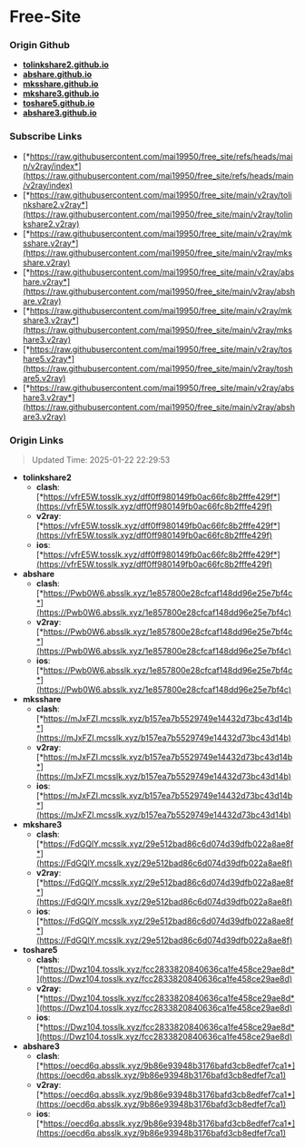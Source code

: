 # Free-Site

### Origin Github

- [**tolinkshare2.github.io**](https://github.com/tolinkshare2/tolinkshare2.github.io)
- [**abshare.github.io**](https://github.com/abshare/abshare.github.io)
- [**mksshare.github.io**](https://github.com/mksshare/mksshare.github.io)
- [**mkshare3.github.io**](https://github.com/mkshare3/mkshare3.github.io)
- [**toshare5.github.io**](https://github.com/toshare5/toshare5.github.io)
- [**abshare3.github.io**](https://github.com/abshare3/abshare3.github.io)

### Subscribe Links

- [*https://raw.githubusercontent.com/mai19950/free_site/refs/heads/main/v2ray/index*](https://raw.githubusercontent.com/mai19950/free_site/refs/heads/main/v2ray/index)
- [*https://raw.githubusercontent.com/mai19950/free_site/main/v2ray/tolinkshare2.v2ray*](https://raw.githubusercontent.com/mai19950/free_site/main/v2ray/tolinkshare2.v2ray)
- [*https://raw.githubusercontent.com/mai19950/free_site/main/v2ray/mksshare.v2ray*](https://raw.githubusercontent.com/mai19950/free_site/main/v2ray/mksshare.v2ray)
- [*https://raw.githubusercontent.com/mai19950/free_site/main/v2ray/abshare.v2ray*](https://raw.githubusercontent.com/mai19950/free_site/main/v2ray/abshare.v2ray)
- [*https://raw.githubusercontent.com/mai19950/free_site/main/v2ray/mkshare3.v2ray*](https://raw.githubusercontent.com/mai19950/free_site/main/v2ray/mkshare3.v2ray)
- [*https://raw.githubusercontent.com/mai19950/free_site/main/v2ray/toshare5.v2ray*](https://raw.githubusercontent.com/mai19950/free_site/main/v2ray/toshare5.v2ray)
- [*https://raw.githubusercontent.com/mai19950/free_site/main/v2ray/abshare3.v2ray*](https://raw.githubusercontent.com/mai19950/free_site/main/v2ray/abshare3.v2ray)

### Origin Links

> Updated Time: 2025-01-22 22:29:53

- **tolinkshare2**
  - **clash**: [*https://vfrE5W.tosslk.xyz/dff0ff980149fb0ac66fc8b2fffe429f*](https://vfrE5W.tosslk.xyz/dff0ff980149fb0ac66fc8b2fffe429f)
  - **v2ray**: [*https://vfrE5W.tosslk.xyz/dff0ff980149fb0ac66fc8b2fffe429f*](https://vfrE5W.tosslk.xyz/dff0ff980149fb0ac66fc8b2fffe429f)
  - **ios**: [*https://vfrE5W.tosslk.xyz/dff0ff980149fb0ac66fc8b2fffe429f*](https://vfrE5W.tosslk.xyz/dff0ff980149fb0ac66fc8b2fffe429f)
- **abshare**
  - **clash**: [*https://Pwb0W6.absslk.xyz/1e857800e28cfcaf148dd96e25e7bf4c*](https://Pwb0W6.absslk.xyz/1e857800e28cfcaf148dd96e25e7bf4c)
  - **v2ray**: [*https://Pwb0W6.absslk.xyz/1e857800e28cfcaf148dd96e25e7bf4c*](https://Pwb0W6.absslk.xyz/1e857800e28cfcaf148dd96e25e7bf4c)
  - **ios**: [*https://Pwb0W6.absslk.xyz/1e857800e28cfcaf148dd96e25e7bf4c*](https://Pwb0W6.absslk.xyz/1e857800e28cfcaf148dd96e25e7bf4c)
- **mksshare**
  - **clash**: [*https://mJxFZI.mcsslk.xyz/b157ea7b5529749e14432d73bc43d14b*](https://mJxFZI.mcsslk.xyz/b157ea7b5529749e14432d73bc43d14b)
  - **v2ray**: [*https://mJxFZI.mcsslk.xyz/b157ea7b5529749e14432d73bc43d14b*](https://mJxFZI.mcsslk.xyz/b157ea7b5529749e14432d73bc43d14b)
  - **ios**: [*https://mJxFZI.mcsslk.xyz/b157ea7b5529749e14432d73bc43d14b*](https://mJxFZI.mcsslk.xyz/b157ea7b5529749e14432d73bc43d14b)
- **mkshare3**
  - **clash**: [*https://FdGQlY.mcsslk.xyz/29e512bad86c6d074d39dfb022a8ae8f*](https://FdGQlY.mcsslk.xyz/29e512bad86c6d074d39dfb022a8ae8f)
  - **v2ray**: [*https://FdGQlY.mcsslk.xyz/29e512bad86c6d074d39dfb022a8ae8f*](https://FdGQlY.mcsslk.xyz/29e512bad86c6d074d39dfb022a8ae8f)
  - **ios**: [*https://FdGQlY.mcsslk.xyz/29e512bad86c6d074d39dfb022a8ae8f*](https://FdGQlY.mcsslk.xyz/29e512bad86c6d074d39dfb022a8ae8f)
- **toshare5**
  - **clash**: [*https://Dwz104.tosslk.xyz/fcc2833820840636ca1fe458ce29ae8d*](https://Dwz104.tosslk.xyz/fcc2833820840636ca1fe458ce29ae8d)
  - **v2ray**: [*https://Dwz104.tosslk.xyz/fcc2833820840636ca1fe458ce29ae8d*](https://Dwz104.tosslk.xyz/fcc2833820840636ca1fe458ce29ae8d)
  - **ios**: [*https://Dwz104.tosslk.xyz/fcc2833820840636ca1fe458ce29ae8d*](https://Dwz104.tosslk.xyz/fcc2833820840636ca1fe458ce29ae8d)
- **abshare3**
  - **clash**: [*https://oecd6q.absslk.xyz/9b86e93948b3176bafd3cb8edfef7ca1*](https://oecd6q.absslk.xyz/9b86e93948b3176bafd3cb8edfef7ca1)
  - **v2ray**: [*https://oecd6q.absslk.xyz/9b86e93948b3176bafd3cb8edfef7ca1*](https://oecd6q.absslk.xyz/9b86e93948b3176bafd3cb8edfef7ca1)
  - **ios**: [*https://oecd6q.absslk.xyz/9b86e93948b3176bafd3cb8edfef7ca1*](https://oecd6q.absslk.xyz/9b86e93948b3176bafd3cb8edfef7ca1)

